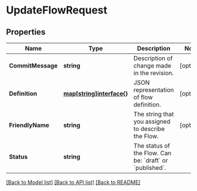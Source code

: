 # UpdateFlowRequest

## Properties

Name | Type | Description | Notes
------------ | ------------- | ------------- | -------------
**CommitMessage** | **string** | Description of change made in the revision. | [optional] 
**Definition** | [**map[string]interface{}**](.md) | JSON representation of flow definition. | [optional] 
**FriendlyName** | **string** | The string that you assigned to describe the Flow. | [optional] 
**Status** | **string** | The status of the Flow. Can be: &#x60;draft&#x60; or &#x60;published&#x60;. | 

[[Back to Model list]](../README.md#documentation-for-models) [[Back to API list]](../README.md#documentation-for-api-endpoints) [[Back to README]](../README.md)


